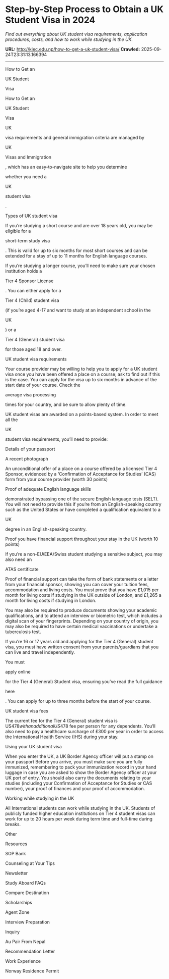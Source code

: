 # Step-by-Step Process to Obtain a UK Student Visa in 2024

*Find out everything about UK student visa requirements, application procedures, costs, and how to work while studying in the UK.*

**URL:** http://kiec.edu.np/how-to-get-a-uk-student-visa/
**Crawled:** 2025-09-24T23:31:13.166394

---

How to Get an

UK Student

Visa

How to Get an

UK Student

Visa

UK

visa requirements and general immigration criteria are managed by

UK

Visas and Immigration

, which has an easy-to-navigate site to help you determine

whether you need a

UK

student visa

.

Types of UK student visa

If you’re studying a short course and are over 18 years old, you may be eligible for a

short-term study visa

. This is valid for up to six months for most short courses and can be extended for a stay of up to 11 months for English language courses.

If you’re studying a longer course, you’ll need to make sure your chosen institution holds a

Tier 4 Sponsor License

. You can either apply for a

Tier 4 (Child) student visa

(if you’re aged 4-17 and want to study at an independent school in the

UK

) or a

Tier 4 (General) student visa

for those aged 18 and over.

UK student visa requirements

Your course provider may be willing to help you to apply for a UK student visa once you have been offered a place on a course; ask to find out if this is the case. You can apply for the visa up to six months in advance of the start date of your course. Check the

average visa processing

times for your country, and be sure to allow plenty of time.

UK student visas are awarded on a points-based system. In order to meet all the

UK

student visa requirements, you’ll need to provide:

Details of your passport

A recent photograph

An unconditional offer of a place on a course offered by a licensed Tier 4 Sponsor, evidenced by a ‘Confirmation of Acceptance for Studies’ (CAS) form from your course provider (worth 30 points)

Proof of adequate English language skills

demonstrated bypassing one of the secure English language tests (SELT). You will not need to provide this if you’re from an English-speaking country such as the United States or have completed a qualification equivalent to a

UK

degree in an English-speaking country.

Proof you have financial support throughout your stay in the UK (worth 10 points)

If you’re a non-EU/EEA/Swiss student studying a sensitive subject, you may also need an

ATAS certificate

Proof of financial support can take the form of bank statements or a letter from your financial sponsor, showing you can cover your tuition fees, accommodation and living costs. You must prove that you have £1,015 per month for living costs if studying in the UK outside of London, and £1,265 a month for living costs if studying in London.

You may also be required to produce documents showing your academic qualifications, and to attend an interview or biometric test, which includes a digital scan of your fingerprints. Depending on your country of origin, you may also be required to have certain medical vaccinations or undertake a tuberculosis test.

If you’re 16 or 17 years old and applying for the Tier 4 (General) student visa, you must have written consent from your parents/guardians that you can live and travel independently.

You must

apply online

for the Tier 4 (General) Student visa, ensuring you’ve read the full guidance

here

. You can apply for up to three months before the start of your course.

UK student visa fees

The current fee for the Tier 4 (General) student visa is US$478 with an additional US$478 fee per person for any dependents. You’ll also need to pay a healthcare surcharge of £300 per year in order to access the International Health Service (IHS) during your stay.

Using your UK student visa

When you enter the UK, a UK Border Agency officer will put a stamp on your passport Before you arrive, you must make sure you are fully immunized, remembering to pack your immunization record in your hand luggage in case you are asked to show the Border Agency officer at your UK port of entry. You should also carry the documents relating to your studies (including your Confirmation of Acceptance for Studies or CAS number), your proof of finances and your proof of accommodation.

Working while studying in the UK

All International students can work while studying in the UK. Students of publicly funded higher education institutions on Tier 4 student visas can work for up to 20 hours per week during term time and full-time during breaks.

Other

Resources

SOP Bank

Counseling at Your Tips

Newsletter

Study Aboard FAQs

Compare Destination

Scholarships

Agent Zone

Interview Preparation

Inquiry

Au Pair From Nepal

Recommendation Letter

Work Experience

Norway Residence Permit